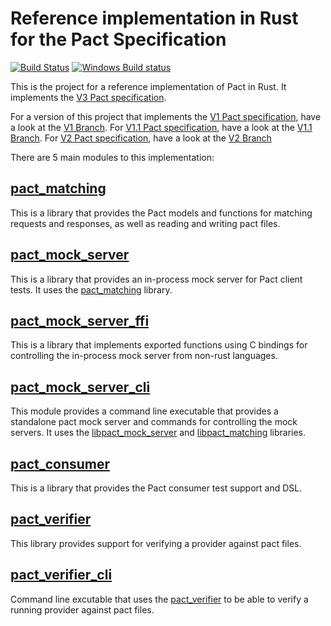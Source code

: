 # Reference implementation in Rust for the Pact Specification

[![Build Status](https://travis-ci.org/pact-foundation/pact-reference.svg?branch=master)](https://travis-ci.org/pact-foundation/pact-reference) [![Windows Build status](https://ci.appveyor.com/api/projects/status/bqlb7ny924lsu6yi?svg=true)](https://ci.appveyor.com/project/pact-foundation/pact-reference)

This is the project for a reference implementation of Pact in Rust. It implements the [V3 Pact specification](https://github.com/pact-foundation/pact-specification/tree/version-3).

For a version of this project that implements the [V1 Pact specification](https://github.com/pact-foundation/pact-specification/tree/version-1),
have a look at the [V1 Branch](https://github.com/pact-foundation/pact-reference/tree/v1-spec). For [V1.1 Pact specification](https://github.com/pact-foundation/pact-specification/tree/version-1.1),
have a look at the [V1.1 Branch](https://github.com/pact-foundation/pact-reference/tree/v1.1-spec). For [V2 Pact specification](https://github.com/pact-foundation/pact-specification/tree/version-2),
have a look at the [V2 Branch](https://github.com/pact-foundation/pact-reference/tree/v2-spec)

There are 5 main modules to this implementation:

## [pact_matching](pact_matching)

This is a library that provides the Pact models and functions for matching requests and responses, as well as reading
and writing pact files.

## [pact_mock_server](pact_mock_server)

This is a library that provides an in-process mock server for Pact client tests. It uses the [pact_matching](pact_matching)
library.

## [pact_mock_server_ffi](pact_mock_server_ffi)

This is a library that implements exported functions using C bindings for controlling the in-process mock server from
non-rust languages.

## [pact_mock_server_cli](pact_mock_server_cli)

This module provides a command line executable that provides a standalone pact mock server and commands for controlling
the mock servers. It uses the [libpact_mock_server](pact_mock_server) and [libpact_matching](pact_matching)
libraries.

## [pact_consumer](pact_consumer)

This is a library that provides the Pact consumer test support and DSL.

## [pact_verifier](pact_verifier)

This library provides support for verifying a provider against pact files.

## [pact_verifier_cli](pact_verifier_cli)

Command line excutable that uses the [pact_verifier](pact_verifier) to be able to verify a running provider against
pact files.
